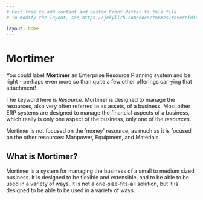 ```yaml
---
# Feel free to add content and custom Front Matter to this file.
# To modify the layout, see https://jekyllrb.com/docs/themes/#overriding-theme-defaults

layout: home
---
```

# Mortimer

You could label **Mortimer** an Enterprise Resource Planning system and be right - perhaps even more so than
quite a few other offerings carrying that attachment!

The keyword here is _Resource_. Mortimer is designed to manage the resources, also very often referred to 
as assets, of a business. Most other ERP systems are designed to manage the financial aspects of a business,
which really is only one aspect of the business, only one of the _resources_.

Mortimer is not focused on the 'money' resource, as much as it is focused on the other resources: Manpower,
Equipment, and Materials.

## What is Mortimer?

Mortimer is a system for managing the business of a small to medium sized business. It is designed to be
flexible and extensible, and to be able to be used in a variety of ways. It is not a one-size-fits-all
solution, but it is designed to be able to be used in a variety of ways.

